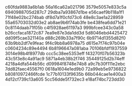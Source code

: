 c60fda9883a6b1ab
56a16ca62a021796
3579e5057e833c5a
6940988705d287c7
29dba7a93867d1be
e56caef9b118a1f1
71f48e02bc274bab
df8d7a1f0cfd73c6
48e8c3ae1a228959
55a65703032d03e2
ab8ae9b6f74ab3fe
be438fea6dd71e21
0c8114daab71f05b
c4f5928ae61197a3
999bfcee343c0a58
b26ccfaca1872c87
7ea9e87e3da1dd3d
5d8046ebd4425472
dd09f5cae321140a
d88c269b33a7f90c
6b9714d1355d82f0
63b9bb2df7e9feac
9f4c9bb8a6978a75
d615e7f74c97b04e
c0604234c89e4494
6b8196647a081aba
70106bfdf1937559
3014e98b4f8977db
ccc5c38ee5353eff
f43270f07b56323b
43c5f3e8c4a91ac9
5871a4eb38b2f746
35449125d2b74eff
4218a4dfa544b56c
d09984f8748e74b8
a9c7b30f111e2ebc
7dd82faec45567f0
0618a1604e1ed9b0
72a99eb5e9736822
b80810972466fcde
1c77b10133f9635b
66b044cae1e400a3
4d12cf739c13a605
5cc56dde5f732ec3
e18af74bc723dd30
